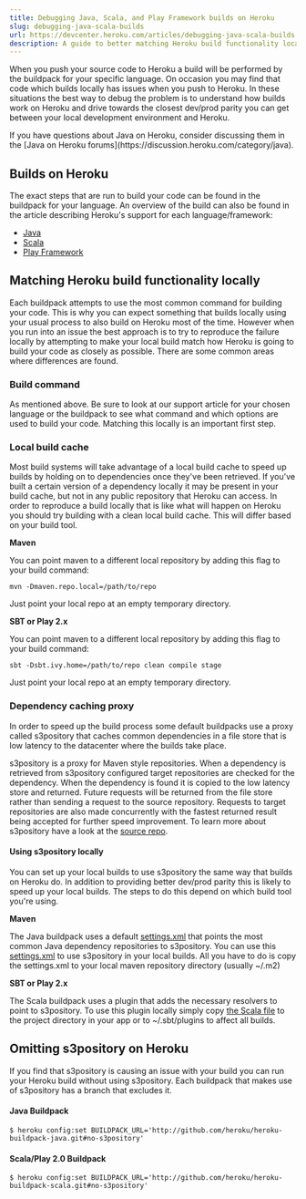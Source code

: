 ```yaml
---
title: Debugging Java, Scala, and Play Framework builds on Heroku
slug: debugging-java-scala-builds
url: https://devcenter.heroku.com/articles/debugging-java-scala-builds
description: A guide to better matching Heroku build functionality locally, so as to increase dev/prod parity and decrease the likelihood of builds not working remotely when they work locally.
---
```


When you push your source code to Heroku a build will be performed by the buildpack for your specific language. On occasion you may find that code which builds locally has issues when you push to Heroku. In these situations the best way to debug the problem is to understand how builds work on Heroku and drive towards the closest dev/prod parity you can get between your local development environment and Heroku.

<div class="note" markdown="1">
If you have questions about Java on Heroku, consider discussing them in the [Java on Heroku forums](https://discussion.heroku.com/category/java).
</div>

## Builds on Heroku

The exact steps that are run to build your code can be found in the buildpack for your language. An overview of the build can also be found in the article describing Heroku's support for each language/framework:

* [Java](https://devcenter.heroku.com/articles/java-support#build-behavior)
* [Scala](https://devcenter.heroku.com/articles/scala-support#build-behavior)
* [Play Framework](https://devcenter.heroku.com/articles/play-support#build-behavior)

## Matching Heroku build functionality locally

Each buildpack attempts to use the most common command for building your code. This is why you can expect something that builds locally using your usual process to also build on Heroku most of the time. However when you run into an issue the best approach is to try to reproduce the failure locally by attempting to make your local build match how Heroku is going to build your code as closely as possible. There are some common areas where differences are found.

### Build command

As mentioned above. Be sure to look at our support article for your chosen language or the buildpack to see what command and which options are used to build your code. Matching this locally is an important first step.

### Local build cache

Most build systems will take advantage of a local build cache to speed up builds by holding on to dependencies once they've been retrieved. If you've built a certain version of a dependency locally it may be present in your build cache, but not in any public repository that Heroku can access. In order to reproduce a build locally that is like what will happen on Heroku you should try building with a clean local build cache. This will differ based on your build tool.

__Maven__

You can point maven to a different local repository by adding this flag to your build command:

    mvn -Dmaven.repo.local=/path/to/repo

Just point your local repo at an empty temporary directory.

__SBT or Play 2.x__

You can point maven to a different local repository by adding this flag to your build command:

    sbt -Dsbt.ivy.home=/path/to/repo clean compile stage

Just point your local repo at an empty temporary directory.

### Dependency caching proxy

In order to speed up the build process some default buildpacks use a proxy called s3pository that caches common dependencies in a file store that is low latency to the datacenter where the builds take place.

s3pository is a proxy for Maven style repositories. When a dependency is retrieved from s3pository configured target repositories are checked for the dependency. When the dependency is found it is copied to the low latency store and returned. Future requests will be returned from the file store rather than sending a request to the source repository. Requests to target repositories are also made concurrently with the fastest returned result being accepted for further speed improvement. To learn more about s3pository have a look at the [source repo](https://github.com/heroku/s3pository).

#### Using s3pository locally

You can set up your local builds to use s3pository the same way that builds on Heroku do. In addition to providing better dev/prod parity this is likely to speed up your local builds. The steps to do this depend on which build tool you're using.

__Maven__

The Java buildpack uses a default [settings.xml](http://s3.amazonaws.com/heroku-jvm-langpack-java/settings.xml) that points the most common Java dependency repositories to s3pository. You can use this [settings.xml](http://s3.amazonaws.com/heroku-jvm-langpack-java/settings.xml) to use s3pository in your local builds. All you have to do is copy the settings.xml to your local maven repository directory (usually ~/.m2)

__SBT or Play 2.x__

The Scala buildpack uses a plugin that adds the necessary resolvers to point to s3pository. To use this plugin locally simply copy [the Scala file](https://raw.github.com/heroku/heroku-buildpack-scala/master/opt/HerokuPlugin.scala) to the project directory in your app or to ~/.sbt/plugins to affect all builds.

## Omitting s3pository on Heroku

If you find that s3pository is causing an issue with your build you can run your Heroku build without using s3pository. Each buildpack that makes use of s3pository has a branch that excludes it.

#### Java Buildpack

    $ heroku config:set BUILDPACK_URL='http://github.com/heroku/heroku-buildpack-java.git#no-s3pository'

#### Scala/Play 2.0 Buildpack

    $ heroku config:set BUILDPACK_URL='http://github.com/heroku/heroku-buildpack-scala.git#no-s3pository'
 